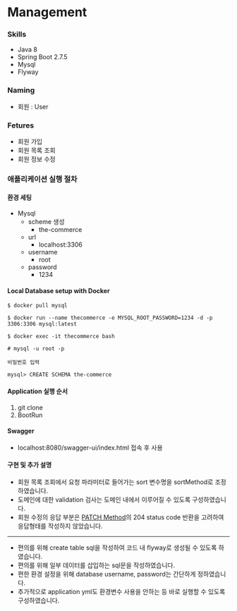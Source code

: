 # Management

### Skills

- Java 8
- Spring Boot 2.7.5
- Mysql
- Flyway

### Naming

- 회원 : User

### Fetures

- 회원 가입
- 회원 목록 조회
- 회원 정보 수정

### 애플리케이션 실행 절차

#### 환경 세팅

- Mysql
    - scheme 생성
        - the-commerce
    - url
        - localhost:3306
    - username
        - root
    - password
        - 1234

#### Local Database setup with Docker

```$ docker pull mysql```

```$ docker run --name thecommerce -e MYSQL_ROOT_PASSWORD=1234 -d -p 3306:3306 mysql:latest```

```$ docker exec -it thecommerce bash```

```# mysql -u root -p```

```비밀번호 입력```

```mysql> CREATE SCHEMA the-commerce```

#### Application 실행 순서

1. git clone
2. BootRun

#### Swagger

- localhost:8080/swagger-ui/index.html 접속 후 사용

#### 구현 및 추가 설명

- 회원 목록 조회에서 요청 파라미터로 들어가는 sort 변수명을 sortMethod로 조정하였습니다.
- 도메인에 대한 validation 검사는 도메인 내에서 이루어질 수 있도록 구성하였습니다.
- 회원 수정의 응답 부분은 [PATCH Method](https://developer.mozilla.org/en-US/docs/Web/HTTP/Methods/PATCH)의 204 status code 반환을 고려하여 응답형태를 작성하지 않았습니다.


---

- 편의를 위해 create table sql을 작성하여 코드 내 flyway로 생성될 수 있도록 하였습니다.
- 편의를 위해 일부 데이터를 삽입하는 sql문을 작성하였습니다.
- 편한 환경 설정을 위해 database username, password는 간단하게 정하였습니다.
- 추가적으로 application yml도 환경변수 사용을 안하는 등 바로 실행할 수 있도록 구성하였습니다.
